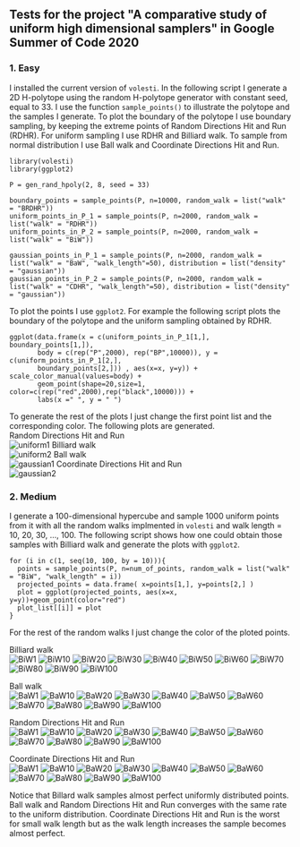 ## Tests for the project "A comparative study of uniform high dimensional samplers" in Google Summer of Code 2020

### 1. Easy  

I installed the current version of `volesti`. In the following script I generate a 2D H-polytope using the random H-polytope generator with constant seed, equal to 33. I use the function `sample_points()` to illustrate the polytope and the samples I generate. To plot the boundary of the polytope I use boundary sampling, by keeping the extreme points of Random Directions Hit and Run (RDHR). For uniform sampling I use RDHR and Billiard walk. To sample from normal distribution I use Ball walk and Coordinate Directions Hit and Run.  

```{r}
library(volesti)
library(ggplot2)

P = gen_rand_hpoly(2, 8, seed = 33)

boundary_points = sample_points(P, n=10000, random_walk = list("walk" = "BRDHR"))
uniform_points_in_P_1 = sample_points(P, n=2000, random_walk = list("walk" = "RDHR"))
uniform_points_in_P_2 = sample_points(P, n=2000, random_walk = list("walk" = "BiW"))

gaussian_points_in_P_1 = sample_points(P, n=2000, random_walk = list("walk" = "BaW", "walk_length"=50), distribution = list("density" = "gaussian"))
gaussian_points_in_P_2 = sample_points(P, n=2000, random_walk = list("walk" = "CDHR", "walk_length"=50), distribution = list("density" = "gaussian"))
```

To plot the points I use `ggplot2`. For example the following script plots the boundary of the polytope and the uniform sampling obtained by RDHR.  

```{r}
ggplot(data.frame(x = c(uniform_points_in_P_1[1,], boundary_points[1,]),
       body = c(rep("P",2000), rep("BP",10000)), y = c(uniform_points_in_P_1[2,],
       boundary_points[2,])) , aes(x=x, y=y)) + scale_color_manual(values=body) +
       geom_point(shape=20,size=1, color=c(rep("red",2000),rep("black",10000))) +
       labs(x =" ", y = " ")
```

To generate the rest of the plots I just change the first point list and the corresponding color. The following plots are generated.  
Random Directions Hit and Run  
![uniform1](R-proj/inst/gsoc20/uniform1.png)
Billiard walk  
![uniform2](R-proj/inst/gsoc20/uniform2.png)
Ball walk  
![gaussian1](R-proj/inst/gsoc20/gaussian1.png)
Coordinate Directions Hit and Run  
![gaussian2](R-proj/inst/gsoc20/gaussian2.png)

### 2. Medium

I generate a 100-dimensional hypercube and sample 1000 uniform points from it with all the random walks implmented in `volesti` and walk length = 10, 20, 30, ..., 100. The following script shows how one could obtain those samples with Billiard walk and generate the plots with `ggplot2`.  

```{r}
for (i in c(1, seq(10, 100, by = 10))){
  points = sample_points(P, n=num_of_points, random_walk = list("walk" = "BiW", "walk_length" = i))
  projected_points = data.frame( x=points[1,], y=points[2,] )
  plot = ggplot(projected_points, aes(x=x, y=y))+geom_point(color="red")
  plot_list[[i]] = plot
}
```
For the rest of the random walks I just change the color of the ploted points.

Billiard walk  
![BiW1](R-proj/inst/gsoc20/BillW_cube100_points1000_1.png)
![BiW10](R-proj/inst/gsoc20/BillW_cube100_points1000_10.png)
![BiW20](R-proj/inst/gsoc20/BillW_cube100_points1000_20.png)
![BiW30](R-proj/inst/gsoc20/BillW_cube100_points1000_30.png)
![BiW40](R-proj/inst/gsoc20/BillW_cube100_points1000_40.png)
![BiW50](R-proj/inst/gsoc20/BillW_cube100_points1000_50.png)
![BiW60](R-proj/inst/gsoc20/BillW_cube100_points1000_60.png)
![BiW70](R-proj/inst/gsoc20/BillW_cube100_points1000_70.png)
![BiW80](R-proj/inst/gsoc20/BillW_cube100_points1000_80.png)
![BiW90](R-proj/inst/gsoc20/BillW_cube100_points1000_90.png)
![BiW100](R-proj/inst/gsoc20/BillW_cube100_points1000_100.png)

Ball walk  
![BaW1](R-proj/inst/gsoc20/BW_cube100_points1000_1.png)
![BaW10](R-proj/inst/gsoc20/BW_cube100_points1000_10.png)
![BaW20](R-proj/inst/gsoc20/BW_cube100_points1000_20.png)
![BaW30](R-proj/inst/gsoc20/BW_cube100_points1000_30.png)
![BaW40](R-proj/inst/gsoc20/BW_cube100_points1000_40.png)
![BaW50](R-proj/inst/gsoc20/BW_cube100_points1000_50.png)
![BaW60](R-proj/inst/gsoc20/BW_cube100_points1000_60.png)
![BaW70](R-proj/inst/gsoc20/BW_cube100_points1000_70.png)
![BaW80](R-proj/inst/gsoc20/BW_cube100_points1000_80.png)
![BaW90](R-proj/inst/gsoc20/BW_cube100_points1000_90.png)
![BaW100](R-proj/inst/gsoc20/BW_cube100_points1000_100.png)

Random Directions Hit and Run  
![BaW1](R-proj/inst/gsoc20/RDHR_cube100_points1000_1.png)
![BaW10](R-proj/inst/gsoc20/RDHR_cube100_points1000_10.png)
![BaW20](R-proj/inst/gsoc20/RDHR_cube100_points1000_20.png)
![BaW30](R-proj/inst/gsoc20/RDHR_cube100_points1000_30.png)
![BaW40](R-proj/inst/gsoc20/RDHR_cube100_points1000_40.png)
![BaW50](R-proj/inst/gsoc20/RDHR_cube100_points1000_50.png)
![BaW60](R-proj/inst/gsoc20/RDHR_cube100_points1000_60.png)
![BaW70](R-proj/inst/gsoc20/RDHR_cube100_points1000_70.png)
![BaW80](R-proj/inst/gsoc20/RDHR_cube100_points1000_80.png)
![BaW90](R-proj/inst/gsoc20/RDHR_cube100_points1000_90.png)
![BaW100](R-proj/inst/gsoc20/RDHR_cube100_points1000_100.png)

Coordinate Directions Hit and Run  
![BaW1](R-proj/inst/gsoc20/CDHR_cube100_points1000_1.png)
![BaW10](R-proj/inst/gsoc20/CDHR_cube100_points1000_10.png)
![BaW20](R-proj/inst/gsoc20/CDHR_cube100_points1000_20.png)
![BaW30](R-proj/inst/gsoc20/CDHR_cube100_points1000_30.png)
![BaW40](R-proj/inst/gsoc20/CDHR_cube100_points1000_40.png)
![BaW50](R-proj/inst/gsoc20/CDHR_cube100_points1000_50.png)
![BaW60](R-proj/inst/gsoc20/CDHR_cube100_points1000_60.png)
![BaW70](R-proj/inst/gsoc20/CDHR_cube100_points1000_70.png)
![BaW80](R-proj/inst/gsoc20/CDHR_cube100_points1000_80.png)
![BaW90](R-proj/inst/gsoc20/CDHR_cube100_points1000_90.png)
![BaW100](R-proj/inst/gsoc20/CDHR_cube100_points1000_100.png)

Notice that Billard walk samples almost perfect uniformly distributed points. Ball walk and Random Directions Hit and Run converges with the same rate to the uniform distribution. Coordinate Directions Hit and Run is the worst for small walk length but as the walk length increases the sample becomes almost perfect.
